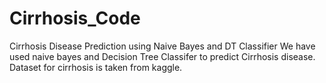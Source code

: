 # Cirrhosis_Code
Cirrhosis Disease Prediction using Naive Bayes and DT Classifier
We have used naive bayes and Decision Tree Classifer to predict Cirrhosis disease. Dataset for cirrhosis is taken from kaggle.
